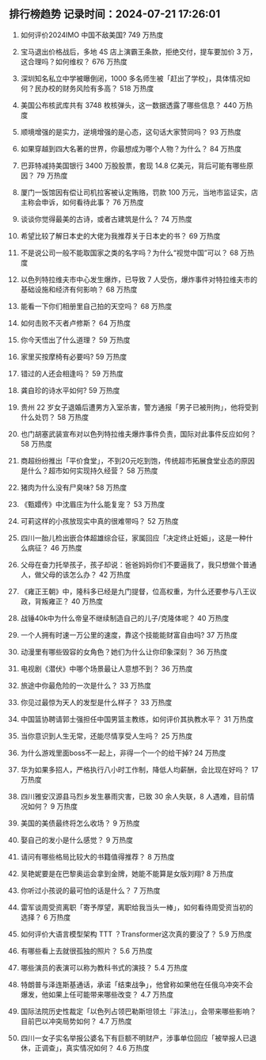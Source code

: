 
## 排行榜趋势 记录时间：2024-07-21 17:26:01
  
  1. 如何评价2024IMO 中国不敌美国? 749 万热度
    
  2. 宝马退出价格战后，多地 4S 店上演霸王条款，拒绝交付，提车要加价 3 万，这合理吗？如何维权？ 676 万热度
    
  3. 深圳知名私立中学被曝倒闭，1000 多名师生被「赶出了学校」，具体情况如何？民办校的财务风险有多高？ 518 万热度
    
  4. 美国公布核武库共有 3748 枚核弹头，这一数据透露了哪些信息？ 440 万热度
    
  5. 顺境增强的是实力，逆境增强的是心态，这句话大家赞同吗？ 93 万热度
    
  6. 如果穿越到四大名著的世界，你最想成为哪个人物？为什么？ 84 万热度
    
  7. 巴菲特减持美国银行 3400 万股股票，套现 14.8 亿美元，背后可能有哪些原因？ 79 万热度
    
  8. 厦门一饭馆因有偿让司机拉客被认定贿赂，罚款 100 万元，当地市监证实，店主称会申诉，如何看待此事？ 76 万热度
    
  9. 谈谈你觉得最美的古诗，或者古建筑是什么？ 74 万热度
    
  10. 希望比较了解日本史的大佬为我推荐关于日本史的书？ 69 万热度
    
  11. 不是说公司一般不能取国家之类的名字吗？为什么“视觉中国”可以？ 68 万热度
    
  12. 以色列特拉维夫市中心发生爆炸，已导致 7 人受伤，爆炸事件对特拉维夫市的基础设施和经济有何影响？ 68 万热度
    
  13. 能看一下你们相册里自己拍的天空吗？ 68 万热度
    
  14. 如何击败不灭者卢修斯？ 64 万热度
    
  15. 你今天悟出了什么道理？ 59 万热度
    
  16. 家里买按摩椅有必要吗? 59 万热度
    
  17. 错过的人还会相逢吗？ 59 万热度
    
  18. 龚自珍的诗水平如何? 59 万热度
    
  19. 贵州 22 岁女子退婚后遭男方入室杀害，警方通报「男子已被刑拘」，他将受到什么处罚？ 58 万热度
    
  20. 也门胡塞武装宣布对以色列特拉维夫爆炸事件负责，国际对此事件反应如何？ 58 万热度
    
  21. 商超纷纷推出「平价食堂」，不到20元吃到饱，传统超市拓展食堂业态的原因是什么？超市如何实现持久经营？ 58 万热度
    
  22. 猪肉为什么没有尸臭味? 58 万热度
    
  23. 《甄嬛传》中沈眉庄为什么能复宠？ 53 万热度
    
  24. 可莉这样的小孩放现实中真的很难带吗？ 52 万热度
    
  25. 四川一胎儿检出嵌合体超雄综合征，家属回应「决定终止妊娠」，这是一种什么病征？ 46 万热度
    
  26. 父母在奋力托举孩子，孩子却说：爸爸妈妈你们不要逼我了，我只想做个普通人，做父母的该怎么办？ 42 万热度
    
  27. 《雍正王朝》中，隆科多已经是九门提督，位高权重，为什么还要参与八王议政，背叛雍正？ 40 万热度
    
  28. 战锤40k中为什么帝皇不继续制造自己的儿子/克隆体呢？ 40 万热度
    
  29. 一个人拥有时速一万公里的速度，靠这个技能能财富自由吗? 37 万热度
    
  30. 动漫里有哪些毁容的女角色？她们为什么让你印象深刻？ 36 万热度
    
  31. 电视剧《潜伏》中哪个场景最让人意想不到？ 36 万热度
    
  32. 旅途中你最危险的一次是什么？ 33 万热度
    
  33. 你见过最惊为天人的发型是什么样子？ 33 万热度
    
  34. 中国篮协聘请郭士强担任中国男篮主教练，如何评价其执教水平？ 31 万热度
    
  35. 当你意识到人生无常，还能尽情享受人生吗？ 25 万热度
    
  36. 为什么游戏里面boss不一起上，非得一个一个的给干掉? 24 万热度
    
  37. 华为如果多招人，严格执行八小时工作制，降低人均薪酬，会比现在好吗？ 17 万热度
    
  38. 四川雅安汉源县马烈乡发生暴雨灾害，已致 30 余人失联，8 人遇难，目前情况如何？ 9 万热度
    
  39. 美国的美债最终将怎么收场？ 9 万热度
    
  40. 娶自己的发小是什么感觉？ 9 万热度
    
  41. 请问有哪些格局比较大的书籍值得推荐？ 8 万热度
    
  42. 吴艳妮要是在巴黎奥运会拿到金牌，她能不能算是女版刘翔? 8 万热度
    
  43. 你听过小孩说的最可怕的话是什么？ 7 万热度
    
  44. 雷军谈周受资离职「寄予厚望，离职给我当头一棒」，如何看待周受资当初的选择？ 6 万热度
    
  45. 如何评价大语言模型架构 TTT ？Transformer这次真的要没了？ 5.9 万热度
    
  46. 有哪些看上去就很孤独的照片？ 5.6 万热度
    
  47. 哪些演员的表演可以称为教科书式的演技？ 5.4 万热度
    
  48. 特朗普与泽连斯基通话，承诺「结束战争」，他曾称如果他在任俄乌冲突不会爆发，他如果上任可能带来哪些改变？ 4.7 万热度
    
  49. 国际法院历史性裁定「以色列占领巴勒斯坦领土『非法』」，会带来哪些影响？目前巴以冲突局势如何？ 4.7 万热度
    
  50. 四川一女子实名举报公婆名下有巨额不明财产，涉事单位回应「被举报人已退休，正调查」，真实情况如何？ 4.6 万热度
    